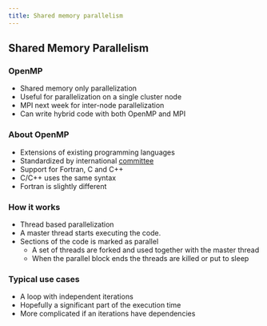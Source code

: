 ```yaml
---
title: Shared memory parallelism
---
```


## Shared Memory Parallelism

### OpenMP

* Shared memory only parallelization
* Useful for parallelization on a single cluster node
* MPI next week for inter-node parallelization
* Can write hybrid code with both OpenMP and MPI


### About OpenMP

* Extensions of existing programming languages
* Standardized by international [committee][OpenMPhomepage]
* Support for Fortran, C and C++
* C/C++ uses the same syntax
* Fortran is slightly different


### How it works

* Thread based parallelization
* A master thread starts executing the code.
* Sections of the code is marked as parallel
    - A set of threads are forked and used together with the master thread
    - When the parallel block ends the threads are killed or put to sleep


### Typical use cases

* A loop with independent iterations
* Hopefully a significant part of the execution time
* More complicated if an iterations have dependencies

[OpenMPhomepage]: http://openmp.org/wp/

